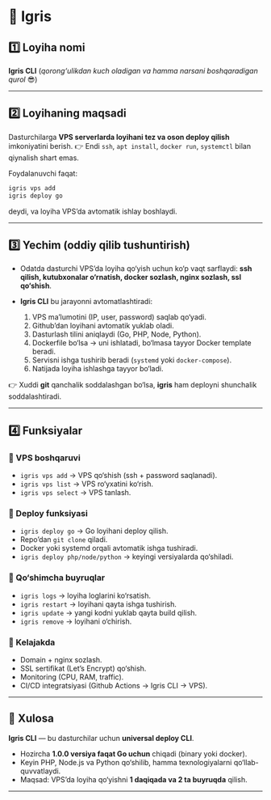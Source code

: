 # 📌 Igris 

## 1️⃣ Loyiha nomi

**Igris CLI**
(*qorong‘ulikdan kuch oladigan va hamma narsani boshqaradigan qurol* 😎)

---

##  2️⃣ Loyihaning maqsadi

Dasturchilarga **VPS serverlarda loyihani tez va oson deploy qilish** imkoniyatini berish.
👉 Endi `ssh`, `apt install`, `docker run`, `systemctl` bilan qiynalish shart emas.


Foydalanuvchi faqat:

```bash
igris vps add  
igris deploy go
```

deydi, va loyiha VPS’da avtomatik ishlay boshlaydi.

---

## 3️⃣ Yechim (oddiy qilib tushuntirish)

* Odatda dasturchi VPS’da loyiha qo‘yish uchun ko‘p vaqt sarflaydi: **ssh qilish, kutubxonalar o‘rnatish, docker sozlash, nginx sozlash, ssl qo‘shish**.
* **Igris CLI** bu jarayonni avtomatlashtiradi:

  1. VPS ma’lumotini (IP, user, password) saqlab qo‘yadi.
  2. Github’dan loyihani avtomatik yuklab oladi.
  3. Dasturlash tilini aniqlaydi (Go, PHP, Node, Python).
  4. Dockerfile bo‘lsa → uni ishlatadi, bo‘lmasa tayyor Docker template beradi.
  5. Servisni ishga tushirib beradi (`systemd` yoki `docker-compose`).
  6. Natijada loyiha ishlashga tayyor bo‘ladi.

👉 Xuddi **git** qanchalik soddalashgan bo‘lsa, **igris** ham deployni shunchalik soddalashtiradi.

---

## 4️⃣ Funksiyalar

### 🔹 VPS boshqaruvi

* `igris vps add` → VPS qo‘shish (ssh + password saqlanadi).
* `igris vps list` → VPS ro‘yxatini ko‘rish.
* `igris vps select` → VPS tanlash.

### 🔹 Deploy funksiyasi

* `igris deploy go` → Go loyihani deploy qilish.
* Repo’dan `git clone` qiladi.
* Docker yoki systemd orqali avtomatik ishga tushiradi.
* `igris deploy php/node/python` → keyingi versiyalarda qo‘shiladi.

### 🔹 Qo‘shimcha buyruqlar

* `igris logs` → loyiha loglarini ko‘rsatish.
* `igris restart` → loyihani qayta ishga tushirish.
* `igris update` → yangi kodni yuklab qayta build qilish.
* `igris remove` → loyihani o‘chirish.

### 🔹 Kelajakda

* Domain + nginx sozlash.
* SSL sertifikat (Let’s Encrypt) qo‘shish.
* Monitoring (CPU, RAM, traffic).
* CI/CD integratsiyasi (Github Actions → Igris CLI → VPS).

---

## 🚀 Xulosa

**Igris CLI** — bu dasturchilar uchun **universal deploy CLI**.

* Hozircha **1.0.0 versiya faqat Go uchun** chiqadi (binary yoki docker).
* Keyin PHP, Node.js va Python qo‘shilib, hamma texnologiyalarni qo‘llab-quvvatlaydi.
* Maqsad: VPS’da loyiha qo‘yishni **1 daqiqada va 2 ta buyruqda** qilish.

---
